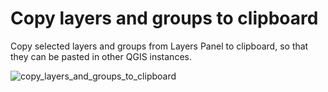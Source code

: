 # Copy layers and groups to clipboard
Copy selected layers and groups from Layers Panel to clipboard, so that they can be pasted in other QGIS instances.


![copy_layers_and_groups_to_clipboard](https://github.com/gacarrillor/CopyLayersAndGroupsToClipboard/assets/652785/f09c6802-e98d-480c-b87a-0843fd4263db)
